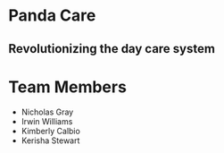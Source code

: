 # Panda Care 

## Revolutionizing the day care system

# Team Members
 - Nicholas Gray
 - Irwin Williams
 - Kimberly Calbio
 - Kerisha Stewart